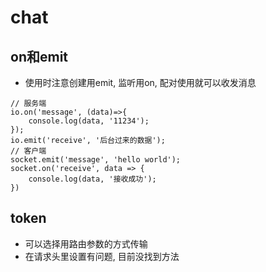 # chat
## on和emit
- 使用时注意创建用emit, 监听用on, 配对使用就可以收发消息
```
// 服务端
io.on('message', (data)=>{
    console.log(data, '11234');
});
io.emit('receive', '后台过来的数据');
// 客户端
socket.emit('message', 'hello world');
socket.on('receive', data => {
    console.log(data, '接收成功');
})
```
## token
- 可以选择用路由参数的方式传输
- 在请求头里设置有问题, 目前没找到方法